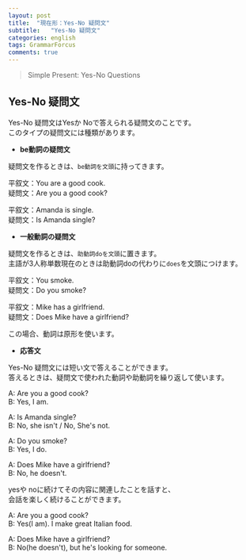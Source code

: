 ```yaml
---
layout: post
title:  "現在形：Yes-No 疑問文"
subtitle:   "Yes-No 疑問文"
categories: english
tags: GrammarForcus
comments: true
---
```

> Simple Present: Yes-No Questions

## Yes-No 疑問文

Yes-No 疑問文はYesか Noで答えられる疑問文のことです。  
このタイプの疑問文には種類があります。  


* __be動詞の疑問文__

疑問文を作るときは、`be動詞を文頭`に持ってきます。  
  
平叙文：You are a good cook.  
疑問文：Are you a good cook?  
  
平叙文：Amanda is single.  
疑問文：Is Amanda single?  


* __一般動詞の疑問文__

疑問文を作るときは、`助動詞doを文頭`に置きます。  
主語が3人称単数現在のときは助動詞doの代わりに`does`を文頭につけます。  
  
平叙文：You smoke.  
疑問文：Do you smoke?  
  
平叙文：Mike has a girlfriend.  
疑問文：Does Mike have a girlfriend?  
  
この場合、動詞は原形を使います。  


* __応答文__

Yes-No 疑問文には短い文で答えることができます。  
答えるときは、疑問文で使われた動詞や助動詞を繰り返して使います。  
  
A: Are you a good cook?  
B: Yes, I am.  
  
A: Is Amanda single?  
B: No, she isn't / No, She's not.  
  
A: Do you smoke?  
B: Yes, I do.  
  
A: Does Mike have a girlfriend?  
B: No, he doesn't.  
  
yesや noに続けてその内容に関連したことを話すと、  
会話を楽しく続けることができます。  
  
A: Are you a good cook?  
B: Yes(I am). I make great Italian food.  
  
A: Does Mike have a girlfriend?  
B: No(he doesn't), but he's looking for someone.  
